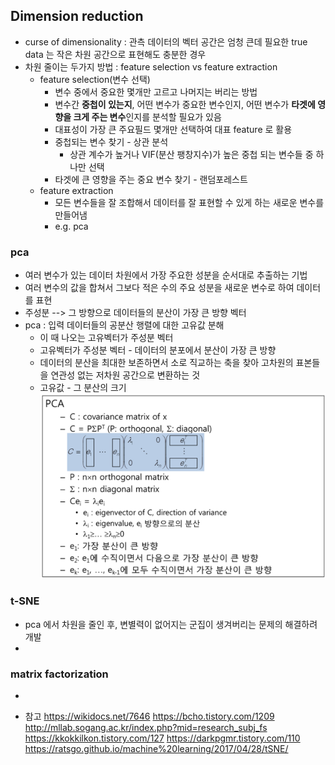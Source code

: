 ## Dimension reduction
* curse of dimensionality : 관측 데이터의 벡터 공간은 엄청 큰데 필요한 true data 는 작은 차원 공간으로 표현해도 충분한 경우
* 차원 줄이는 두가지 방법 : feature selection vs feature extraction
	* feature selection(변수 선택)
		* 변수 중에서 중요한 몇개만 고르고 나머지는 버리는 방법
		* 변수간 **중첩이 있는지**, 어떤 변수가 중요한 변수인지, 어떤 변수가 **타겟에 영향을 크게 주는 변수**인지를 분석할 필요가 있음
		* 대표성이 가장 큰 주요필드 몇개만 선택하여 대표 feature 로 활용
		* 중첩되는 변수 찾기 - 상관 분석
			- 상관 계수가 높거나 VIF(분산 팽창지수)가 높은 중첩 되는 변수들 중 하나만 선택
		* 타겟에 큰 영향을 주는 중요 변수 찾기 - 랜덤포레스트
	* feature extraction
		* 모든 변수들을 잘 조합해서 데이터를 잘 표현할 수 있게 하는 새로운 변수를 만들어냄
		* e.g. pca

### pca
* 여러 변수가 있는 데이터 차원에서 가장 주요한 성분을 순서대로 추출하는 기법
* 여러 변수의 값을 합쳐서 그보다 적은 수의 주요 성분을 새로운 변수로 하여 데이터를 표현
* 주성분 --> 그 방향으로 데이터들의 분산이 가장 큰 방향 벡터
* pca : 입력 데이터들의 공분산 행렬에 대한 고유값 분해
	* 이 때 나오는 고유벡터가 주성분 벡터
	* 고유벡터가 주성분 벡터 - 데이터의 분포에서 분산이 가장 큰 방향
	* 데이터의 분산을 최대한 보존하면서 소로 직교하는 축을 찾아 고차원의 표본들을 연관성 없는 저차원 공간으로 변환하는 것
	* 고유값 - 그 분산의 크기
![pca](image/6_1.png "pca")


### t-SNE
* pca 에서 차원을 줄인 후, 변별력이 없어지는 군집이 생겨버리는 문제의 해결하려 개발
* 

### matrix factorization
* 

* 참고
https://wikidocs.net/7646
https://bcho.tistory.com/1209
http://mllab.sogang.ac.kr/index.php?mid=research_subj_fs
https://kkokkilkon.tistory.com/127
https://darkpgmr.tistory.com/110
https://ratsgo.github.io/machine%20learning/2017/04/28/tSNE/